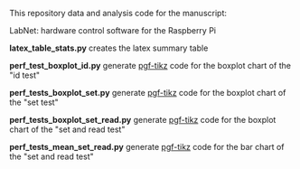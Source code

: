 This repository data and analysis code for the manuscript:

LabNet: hardware control software for the Raspberry Pi


**latex_table_stats.py**
creates the latex summary table

**perf_test_boxplot_id.py**
generate [pgf-tikz](https://github.com/pgf-tikz/pgf) code for the boxplot chart of the "id test"

**perf_tests_boxplot_set.py**
generate [pgf-tikz](https://github.com/pgf-tikz/pgf) code for the boxplot chart of the "set test"

**perf_tests_boxplot_set_read.py**
generate [pgf-tikz](https://github.com/pgf-tikz/pgf) code for the boxplot chart of the "set and read test"

**perf_tests_mean_set_read.py**
generate [pgf-tikz](https://github.com/pgf-tikz/pgf) code for the bar chart of the "set and read test"